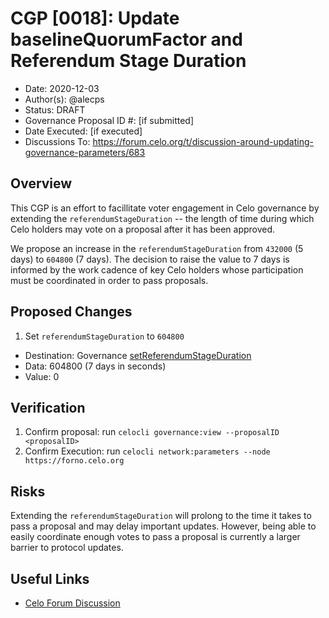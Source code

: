 # CGP [0018]: Update baselineQuorumFactor and Referendum Stage Duration

- Date: 2020-12-03
- Author(s): @alecps
- Status: DRAFT
- Governance Proposal ID #: [if submitted]
- Date Executed: [if executed]
- Discussions To: https://forum.celo.org/t/discussion-around-updating-governance-parameters/683

## Overview

This CGP is an effort to facillitate voter engagement in Celo governance by extending the `referendumStageDuration` -- the length of time during which Celo holders may vote on a proposal after it has been approved.

We propose an increase in the `referendumStageDuration` from `432000` (5 days) to `604800` (7 days). The decision to raise the value to 7 days is informed by the work cadence of key Celo holders whose participation must be coordinated in order to pass proposals.

## Proposed Changes

1. Set `referendumStageDuration` to `604800`

- Destination: Governance [setReferendumStageDuration](https://github.com/celo-org/celo-monorepo/blob/master/packages/protocol/contracts/governance/Governance.sol#L319)
- Data: 604800 (7 days in seconds)
- Value: 0

## Verification

1. Confirm proposal: run `celocli governance:view --proposalID <proposalID>`
2. Confirm Execution: run `celocli network:parameters --node https://forno.celo.org`

## Risks

Extending the `referendumStageDuration` will prolong to the time it takes to pass a proposal and may delay important updates. However, being able to easily coordinate enough votes to pass a proposal is currently a larger barrier to protocol updates.

## Useful Links

- [Celo Forum Discussion](https://forum.celo.org/t/discussion-around-updating-governance-parameters/683)
